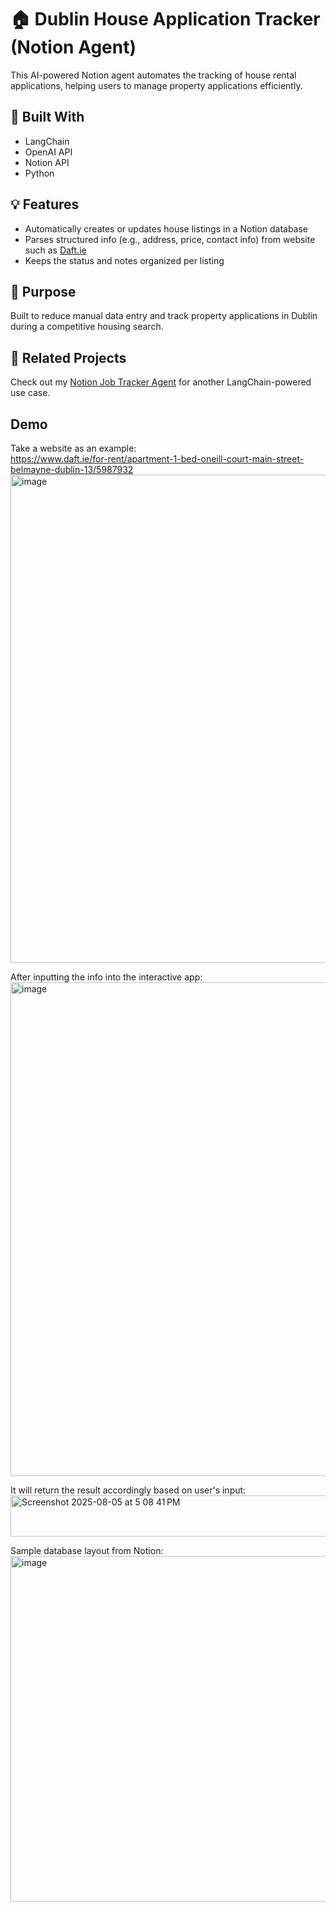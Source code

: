 # 🏠 Dublin House Application Tracker (Notion Agent)

This AI-powered Notion agent automates the tracking of house rental applications, helping users to manage property applications efficiently.

## 🔧 Built With
- LangChain
- OpenAI API
- Notion API
- Python

## 💡 Features
- Automatically creates or updates house listings in a Notion database
- Parses structured info (e.g., address, price, contact info) from website such as [Daft.ie](https://www.daft.ie)
- Keeps the status and notes organized per listing

## 🚀 Purpose
Built to reduce manual data entry and track property applications in Dublin during a competitive housing search.

## 📁 Related Projects
Check out my [Notion Job Tracker Agent](https://github.com/lawrencceee/LangChain_notion_agent) for another LangChain-powered use case.

## Demo
Take a website as an example:  
https://www.daft.ie/for-rent/apartment-1-bed-oneill-court-main-street-belmayne-dublin-13/5987932
<img width="1046" height="781" alt="image" src="https://github.com/user-attachments/assets/dd98c485-02bf-4d72-80e9-591eadbad19c" />

After inputting the info into the interactive app:
<img width="1516" height="790" alt="image" src="https://github.com/user-attachments/assets/79ced45d-15c0-4d90-bf7b-97601c79e92e" />

It will return the result accordingly based on user's input:
<img width="712" height="66" alt="Screenshot 2025-08-05 at 5 08 41 PM" src="https://github.com/user-attachments/assets/62296e3d-e655-4341-95e3-0a08694f70ce" />

Sample database layout from Notion:
<img width="1199" height="553" alt="image" src="https://github.com/user-attachments/assets/9c92bb09-24ed-4e80-b508-4498df1723e7" />



